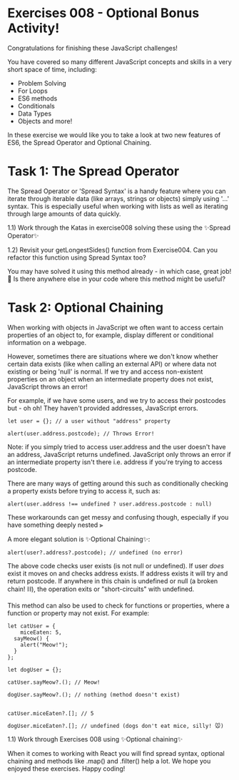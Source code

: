 # Exercises 008 - Optional Bonus Activity!

Congratulations for finishing these JavaScript challenges!

You have covered so many different JavaScript concepts and skills in a very short space of time, including:
- Problem Solving
- For Loops
- ES6 methods
- Conditionals
- Data Types
- Objects
and more!

In these exercise we would like you to take a look at two new features of ES6, the Spread Operator and Optional Chaining.

# Task 1: The Spread Operator

The Spread Operator or 'Spread Syntax' is a handy feature where you can iterate through iterable data (like arrays, strings or objects) simply using '...' syntax. This is especially useful when working with lists as well as iterating through large amounts of data quickly. 

1.1) Work through the Katas in exercise008 solving these using the ✨Spread Operator✨

1.2) Revisit your getLongestSides() function from Exercise004. Can you refactor this function using Spread Syntax too?

You may have solved it using this method already - in which case, great job! 🙌 Is there anywhere else in your code where this method might be useful?

# Task 2: Optional Chaining

When working with objects in JavaScript we often want to access certain properties of an object to, for example, display different or conditional information on a webpage. 

However, sometimes there are situations where we don't know whether certain data exists (like when calling an external API) or where data not existing or being 'null' is normal. If we try and access non-existent properties on an object when an intermediate property does not exist, JavaScript throws an error!

For example, if we have some users, and we try to access their postcodes but - oh oh! They haven't provided addresses, JavaScript errors.

````
let user = {}; // a user without "address" property

alert(user.address.postcode); // Throws Error! 
````

Note: if you simply tried to access user.address and the user doesn't have an address, JavaScript returns undefined. JavaScript only throws an error if an intermediate property isn't there i.e. address if you're trying to access postcode. 

There are many ways of getting around this such as conditionally checking a property exists before trying to access it, such as:

```
alert(user.address !== undefined ? user.address.postcode : null)
```

These workarounds can get messy and confusing though, especially if you have something deeply nested ⫸

A more elegant solution is ✨Optional Chaining✨:

```
alert(user?.address?.postcode); // undefined (no error)
```

The above code checks user exists (is not null or undefined). If user *does* exist it moves on and checks address exists. If address exists it will try and return postcode. If anywhere in this chain is undefined or null (a broken chain! ⛓), the operation exits or "short-circuits" with undefined.

This method can also be used to check for functions or properties, where a function or property may not exist. For example:

```
let catUser = {
    miceEaten: 5,
  sayMeow() {
    alert("Meow!");
  }
};

let dogUser = {};

catUser.sayMeow?.(); // Meow!

dogUser.sayMeow?.(); // nothing (method doesn't exist)


catUser.miceEaten?.[]; // 5

dogUser.miceEaten?.[]; // undefined (dogs don't eat mice, silly! 🐭)
```


1.1) Work through Exercises 008 using ✨Optional chaining✨

When it comes to working with React you will find spread syntax, optional chaining and methods like .map() and .filter() help a lot. We hope you enjoyed these exercises. Happy coding! 